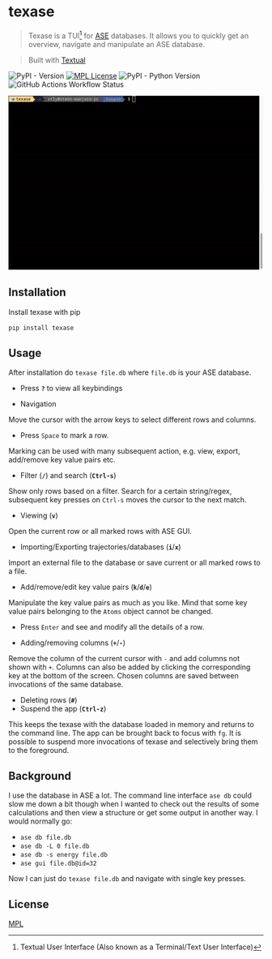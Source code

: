 
# texase

> Texase is a TUI[^1] for [ASE](https://wiki.fysik.dtu.dk/ase/) databases. It allows you to quickly get an overview, navigate and manipulate an ASE database.

[^1]: Textual User Interface (Also known as a Terminal/Text User Interface)

> Built with [Textual](https://textual.textualize.io/)

![PyPI - Version](https://img.shields.io/pypi/v/texase)
[![MPL License](https://img.shields.io/badge/License-MPL-green.svg)](https://github.com/steenlysgaard/texase/blob/main/LICENSE)
![PyPI - Python Version](https://img.shields.io/pypi/pyversions/texase)
![GitHub Actions Workflow Status](https://img.shields.io/github/actions/workflow/status/steenlysgaard/texase/python-package.yml)


![Demo](demo.gif)


## Installation

Install texase with pip

```bash
pip install texase
```

## Usage

After installation do `texase file.db` where `file.db` is your ASE database.

- Press __`?`__ to view all keybindings

- Navigation

Move the cursor with the arrow keys to select different rows and columns.

- Press `Space` to mark a row.

Marking can be used with many subsequent action, e.g. view, export, add/remove key value pairs etc.

- Filter (__`/`__) and search (__`Ctrl-s`__)

Show only rows based on a filter. Search for a certain string/regex, subsequent key presses on `Ctrl-s` moves the cursor to the next match.

- Viewing (__`v`__)

Open the current row or all marked rows with ASE GUI.

- Importing/Exporting trajectories/databases (__`i`__/__`x`__)

Import an external file to the database or save current or all marked rows to a file.

- Add/remove/edit key value pairs (__`k`__/__`d`__/__`e`__)

Manipulate the key value pairs as much as you like. Mind that some key value pairs belonging to the `Atoms` object cannot be changed.

- Press `Enter` and see and modify all the details of a row.

- Adding/removing columns (__`+`__/__`-`__)

Remove the column of the current cursor with `-` and add columns not shown with `+`. Columns can also be added by clicking the corresponding key at the bottom of the screen. Chosen columns are saved between invocations of the same database.

- Deleting rows (__`#`__)
- Suspend the app (__`Ctrl-z`__)

This keeps the texase with the database loaded in memory and returns to the command line. The app can be brought back to focus with `fg`. It is possible to suspend more invocations of texase and selectively bring them to the foreground.

## Background

I use the database in ASE a lot. The command line interface `ase db` could slow me down a bit though when I wanted to check out the results of some calculations and then view a structure or get some output in another way. I would normally go:
- `ase db file.db`
- `ase db -L 0 file.db`
- `ase db -s energy file.db`
- `ase gui file.db@id=32`

Now I can just do `texase file.db` and navigate with single key presses.



## License

[MPL](https://github.com/steenlysgaard/texase/blob/main/LICENSE)
